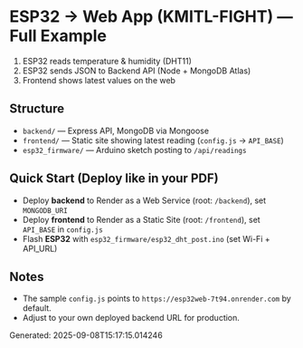 # ESP32 → Web App (KMITL-FIGHT) — Full Example

1) ESP32 reads temperature & humidity (DHT11)  
2) ESP32 sends JSON to Backend API (Node + MongoDB Atlas)  
3) Frontend shows latest values on the web

## Structure
- `backend/` — Express API, MongoDB via Mongoose
- `frontend/` — Static site showing latest reading (`config.js` → `API_BASE`)
- `esp32_firmware/` — Arduino sketch posting to `/api/readings`

## Quick Start (Deploy like in your PDF)
- Deploy **backend** to Render as a Web Service (root: `/backend`), set `MONGODB_URI`
- Deploy **frontend** to Render as a Static Site (root: `/frontend`), set `API_BASE` in `config.js`
- Flash **ESP32** with `esp32_firmware/esp32_dht_post.ino` (set Wi-Fi + API_URL)

## Notes
- The sample `config.js` points to `https://esp32web-7t94.onrender.com` by default.
- Adjust to your own deployed backend URL for production.

Generated: 2025-09-08T15:17:15.014246
